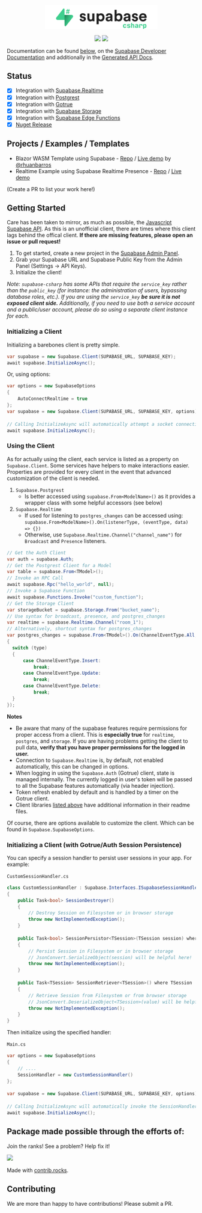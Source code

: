 <p align="center">
<img width="300" src=".github/supabase-csharp.png"/>
</p>
<p align="center">
  <img src="https://github.com/supabase/supabase-csharp/workflows/Build%20And%20Test/badge.svg"/>
  <a href="https://www.nuget.org/packages/supabase-csharp/">
    <img src="https://img.shields.io/nuget/vpre/supabase-csharp"/>
  </a>
</p>

Documentation can be found [below](#getting-started), on the [Supabase Developer Documentation](https://supabase.com/docs/reference/csharp) and additionally in the [Generated API Docs](https://supabase-community.github.io/supabase-csharp/api/Supabase.Client.html).

## Status

- [x] Integration with [Supabase.Realtime](https://github.com/supabase-community/realtime-csharp)
- [x] Integration with [Postgrest](https://github.com/supabase-community/postgrest-csharp)
- [x] Integration with [Gotrue](https://github.com/supabase-community/gotrue-csharp)
- [x] Integration with [Supabase Storage](https://github.com/supabase-community/storage-csharp)
- [x] Integration with [Supabase Edge Functions](https://github.com/supabase-community/functions-csharp)
- [x] [Nuget Release](https://www.nuget.org/packages/supabase-csharp)

## Projects / Examples / Templates

- Blazor WASM Template using Supabase - [Repo](/Examples/BlazorWebAssemblySupabaseTemplate) / [Live demo](https://blazorwasmsupabasetemplate.web.app/) by [@rhuanbarros](https://github.com/rhuanbarros)
- Realtime Example using Supabase Realtime Presence - [Repo](https://github.com/supabase-community/realtime-csharp/tree/master/Examples/PresenceExample) / [Live demo](https://multiplayer-csharp.azurewebsites.net/)

(Create a PR to list your work here!)

## Getting Started

Care has been taken to mirror, as much as possible, the [Javascript Supabase API](https://github.com/supabase/supabase-js). As this is an unofficial client, there are times where this client lags behind the offical client. **If there are missing features, please open an issue or pull request!**

1. To get started, create a new project in the [Supabase Admin Panel](https://app.supabase.io).
2. Grab your Supabase URL and Supabase Public Key from the Admin Panel (Settings -> API Keys).
3. Initialize the client!

_Note: `supabase-csharp` has some APIs that require the `service_key` rather than the `public_key` (for instance: the administration of users, bypassing database roles, etc.). If you are using the `service_key` **be sure it is not exposed client side.** Additionally, if you need to use both a service account and a public/user account, please do so using a separate client instance for each._

### Initializing a Client

Initializing a barebones client is pretty simple.

```c#
var supabase = new Supabase.Client(SUPABASE_URL, SUPABASE_KEY);
await supabase.InitializeAsync();
```

Or, using options:

```c#
var options = new SupabaseOptions
{
    AutoConnectRealtime = true
};
var supabase = new Supabase.Client(SUPABASE_URL, SUPABASE_KEY, options);

// Calling InitializeAsync will automatically attempt a socket connection if specified in the options.
await supabase.InitializeAsync();
```

### Using the Client

As for actually using the client, each service is listed as a property on `Supabase.Client`. Some services have helpers to make interactions easier. Properties are provided for every client in the event that advanced customization of the client is needed.

1. `Supabase.Postgrest`
   - Is better accessed using `supabase.From<ModelName>()` as it provides a wrapper class with some helpful accessors (see below)
2. `Supabase.Realtime`
   - If used for listening to `postgres_changes` can be accessed using: `supabase.From<ModelName>().On(listenerType, (eventType, data) => {})`
   - Otherwise, use `Supabase.Realtime.Channel("channel_name")` for `Broadcast` and `Presence` listeners.

```c#
// Get the Auth Client
var auth = supabase.Auth;
// Get the Postgrest Client for a Model
var table = supabase.From<TModel>();
// Invoke an RPC Call
await supabase.Rpc("hello_world", null);
// Invoke a Supabase Function
await supabase.Functions.Invoke("custom_function");
// Get the Storage Client
var storageBucket = supabase.Storage.From("bucket_name");
// Use syntax for broadcast, presence, and postgres_changes
var realtime = supabase.Realtime.Channel("room_1");
// Alternatively, shortcut syntax for postgres_changes
var postgres_changes = supabase.From<TModel>().On(ChannelEventType.All, (type, changes) =>
{
  switch (type)
  {
      case ChannelEventType.Insert:
          break;
      case ChannelEventType.Update:
          break;
      case ChannelEventType.Delete:
          break;
  }
});
```

**Notes**

- Be aware that many of the supabase features require permissions for proper access from a client. This is **especially true** for `realtime`, `postgres`, and `storage`. If you are having problems getting the client to pull data, **verify that you have proper permissions for the logged in user.**
- Connection to `Supabase.Realtime` is, by default, not enabled automatically, this can be changed in options.
- When logging in using the `Supabase.Auth` (Gotrue) client, state is managed internally. The currently logged in user's token will be passed to all the Supabase features automatically (via header injection).
- Token refresh enabled by default and is handled by a timer on the Gotrue client.
- Client libraries [listed above](#status) have additional information in their readme files.

Of course, there are options available to customize the client. Which can be found in `Supabase.SupabaseOptions`.

### Initializing a Client (with Gotrue/Auth Session Persistence)

You can specify a session handler to persist user sessions in your app. For example:

`CustomSessionHandler.cs`

```c#
class CustomSessionHandler : Supabase.Interfaces.ISupabaseSessionHandler
{
    public Task<bool> SessionDestroyer()
    {
        // Destroy Session on Filesystem or in browser storage
        throw new NotImplementedException();
    }

    public Task<bool> SessionPersistor<TSession>(TSession session) where TSession : Session
    {
        // Persist Session in Filesystem or in browser storage
        // JsonConvert.SerializeObject(session) will be helpful here!
        throw new NotImplementedException();
    }

    public Task<TSession> SessionRetriever<TSession>() where TSession : Session
    {
        // Retrieve Session from Filesystem or from browser storage
        // JsonConvert.DeserializeObject<TSession>(value) will be helpful here!
        throw new NotImplementedException();
    }
}
```

Then initialize using the specified handler:

`Main.cs`

```c#
var options = new SupabaseOptions
{
    // ....
    SessionHandler = new CustomSessionHandler()
};

var supabase = new Supabase.Client(SUPABASE_URL, SUPABASE_KEY, options);

// Calling InitializeAsync will automatically invoke the SessionHandler to setup the internal session state
await supabase.InitializeAsync();
```

## Package made possible through the efforts of:

Join the ranks! See a problem? Help fix it!

<a href="https://github.com/supabase-community/supabase-csharp/graphs/contributors">
  <img src="https://contrib.rocks/image?repo=supabase-community/supabase-csharp" />
</a>

Made with [contrib.rocks](https://contrib.rocks/preview?repo=supabase-community%2Fsupabase-csharp).

## Contributing

We are more than happy to have contributions! Please submit a PR.
